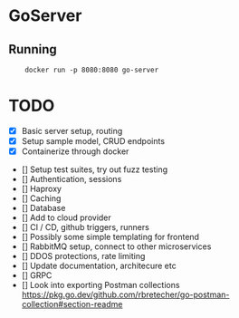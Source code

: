 # GoServer

## Running 
```
    docker run -p 8080:8080 go-server
```



# TODO
- [x] Basic server setup, routing
- [x] Setup sample model, CRUD endpoints
- [x] Containerize through docker
- [] Setup test suites, try out fuzz testing
- [] Authentication, sessions
- [] Haproxy
- [] Caching
- [] Database
- [] Add to cloud provider 
- [] CI / CD, github triggers, runners
- [] Possibly some simple templating for frontend
- [] RabbitMQ setup, connect to other microservices
- [] DDOS protections,  rate limiting 
- [] Update documentation, architecure etc
- [] GRPC
- [] Look into exporting Postman collections https://pkg.go.dev/github.com/rbretecher/go-postman-collection#section-readme
